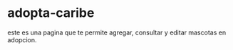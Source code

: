 # adopta-caribe
este es una pagina que te permite agregar, consultar y editar mascotas en adopcion.
